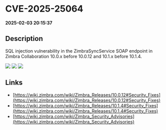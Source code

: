 # CVE-2025-25064

**2025-02-03 20:15:37**

## Description
SQL injection vulnerability in the ZimbraSyncService SOAP endpoint in Zimbra Collaboration 10.0.x before 10.0.12 and 10.1.x before 10.1.4.

![](https://img.shields.io/static/v1?label=Score&message=9.8&color=red)
![](https://img.shields.io/static/v1?label=Severity&message=CRITICAL&color=red)
![](https://img.shields.io/static/v1?label=CWE&message=SQL&color=green)

## Links
- [https://wiki.zimbra.com/wiki/Zimbra_Releases/10.0.12#Security_Fixes](https://wiki.zimbra.com/wiki/Zimbra_Releases/10.0.12#Security_Fixes)
- [https://wiki.zimbra.com/wiki/Zimbra_Releases/10.1.4#Security_Fixes](https://wiki.zimbra.com/wiki/Zimbra_Releases/10.1.4#Security_Fixes)
- [https://wiki.zimbra.com/wiki/Zimbra_Security_Advisories](https://wiki.zimbra.com/wiki/Zimbra_Security_Advisories)
